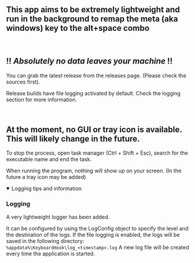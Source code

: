 ## This app aims to be extremely lightweight and run in the background to remap the meta (aka windows) key to the alt+space combo

<br>

## !! _**Absolutely no data leaves your machine**_ !!

You can grab the latest release from the releases page. (Please check the sources first).

Release builds have file logging activated by default. Check the logging section for more information.

<br>

## At the moment, no GUI or tray icon is available. This will likely change in the future.

To stop the process, open task manager (Ctrl + Shift + Esc), search for the executable name and end the task.

When running the program, nothing will show up on your screen. (In the future a tray icon may be added)


<details open>

<summary>
Logging tips and information
</summary>

### Logging

A very lightweight logger has been added.

It can be configured by using the LogConfig object to specify the level and the destination of the logs.
If the file logging is enabled, the logs will be saved in the following directory:
`%appdata%\KeyboardHook\log_<timestamp>.log`
A new log file will be created every time the application is started.
</details>



